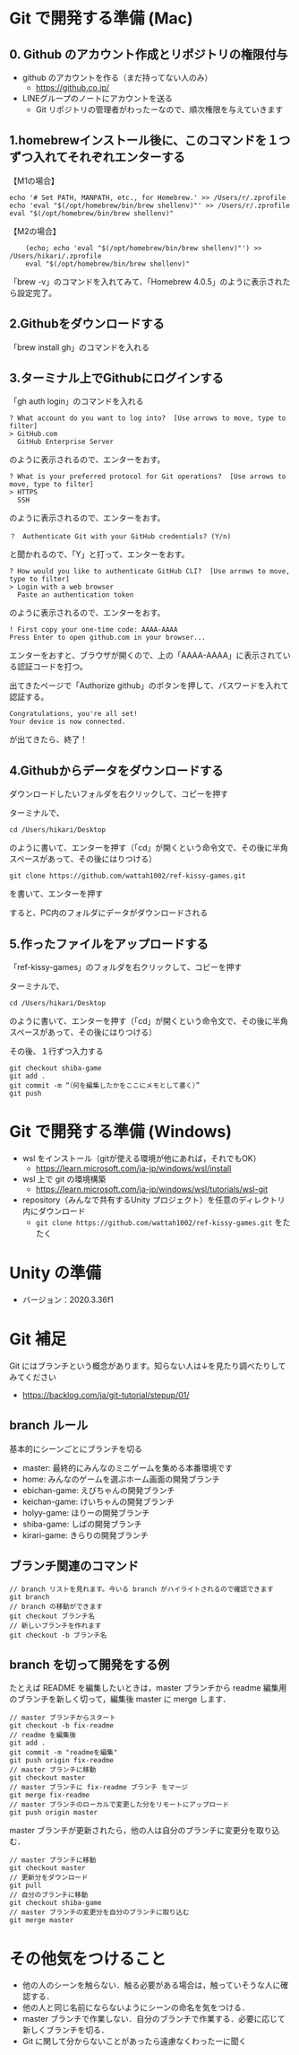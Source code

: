 # Git で開発する準備 (Mac)

## 0. Github のアカウント作成とリポジトリの権限付与
- github のアカウントを作る（まだ持ってない人のみ）
  - https://github.co.jp/
- LINEグループのノートにアカウントを送る
  - Git リポジトリの管理者がわったーなので、順次権限を与えていきます

## 1.homebrewインストール後に、このコマンドを１つずつ入れてそれぞれエンターする

【M1の場合】

```
echo '# Set PATH, MANPATH, etc., for Homebrew.' >> /Users/r/.zprofile
echo 'eval "$(/opt/homebrew/bin/brew shellenv)"' >> /Users/r/.zprofile
eval "$(/opt/homebrew/bin/brew shellenv)"
```

【M2の場合】
```
    (echo; echo 'eval "$(/opt/homebrew/bin/brew shellenv)"') >> /Users/hikari/.zprofile
    eval "$(/opt/homebrew/bin/brew shellenv)"
```

「brew -v」のコマンドを入れてみて、「Homebrew 4.0.5」のように表示されたら設定完了。


## 2.Githubをダウンロードする
「brew install gh」のコマンドを入れる


## 3.ターミナル上でGithubにログインする
「gh auth login」のコマンドを入れる

```
? What account do you want to log into?  [Use arrows to move, type to filter]
> GitHub.com
  GitHub Enterprise Server
```

のように表示されるので、エンターをおす。

```
? What is your preferred protocol for Git operations?  [Use arrows to move, type to filter]
> HTTPS
  SSH
```

のように表示されるので、エンターをおす。

```
？　Authenticate Git with your GitHub credentials? (Y/n)
```

と聞かれるので、「Y」と打って、エンターをおす。

```
? How would you like to authenticate GitHub CLI?  [Use arrows to move, type to filter]
> Login with a web browser
  Paste an authentication token
```

のように表示されるので、エンターをおす。


```
! First copy your one-time code: AAAA-AAAA
Press Enter to open github.com in your browser... 
```

エンターをおすと、ブラウザが開くので、上の「AAAA-AAAA」に表示されている認証コードを打つ。

出てきたページで「Authorize github」のボタンを押して、パスワードを入れて認証する。

```
Congratulations, you're all set!
Your device is now connected.
```

が出てきたら、終了！

## 4.Githubからデータをダウンロードする

ダウンロードしたいフォルダを右クリックして、コピーを押す

ターミナルで、
```
cd /Users/hikari/Desktop
```

のように書いて、エンターを押す（「cd」が開くという命令文で、その後に半角スペースがあって、その後にはりつける）

```
git clone https://github.com/wattah1002/ref-kissy-games.git
```

を書いて、エンターを押す

すると、PC内のフォルダにデータがダウンロードされる

## 5.作ったファイルをアップロードする

「ref-kissy-games」のフォルダを右クリックして、コピーを押す

ターミナルで、
```
cd /Users/hikari/Desktop
```

のように書いて、エンターを押す（「cd」が開くという命令文で、その後に半角スペースがあって、その後にはりつける）


その後、１行ずつ入力する

```
git checkout shiba-game
git add .
git commit -m “（何を編集したかをここにメモとして書く）”
git push
```

# Git で開発する準備 (Windows)
- wsl をインストール（gitが使える環境が他にあれば，それでもOK）
  - https://learn.microsoft.com/ja-jp/windows/wsl/install
- wsl 上で git の環境構築
  - https://learn.microsoft.com/ja-jp/windows/wsl/tutorials/wsl-git
- repository（みんなで共有するUnity プロジェクト）を任意のディレクトリ内にダウンロード
  - `git clone https://github.com/wattah1002/ref-kissy-games.git` をたたく

# Unity の準備
- バージョン：2020.3.36f1 

# Git 補足
Git にはブランチという概念があります。知らない人は↓を見たり調べたりしてみてください
- https://backlog.com/ja/git-tutorial/stepup/01/

## branch ルール
基本的にシーンごとにブランチを切る
- master: 最終的にみんなのミニゲームを集める本番環境です
- home: みんなのゲームを選ぶホーム画面の開発ブランチ
- ebichan-game: えびちゃんの開発ブランチ
- keichan-game: けいちゃんの開発ブランチ
- holyy-game: ほりーの開発ブランチ
- shiba-game: しばの開発ブランチ
- kirari-game: きらりの開発ブランチ

## ブランチ関連のコマンド
```shell
// branch リストを見れます。今いる branch がハイライトされるので確認できます
git branch
// branch の移動ができます
git checkout ブランチ名
// 新しいブランチを作れます
git checkout -b ブランチ名
```

## branch を切って開発をする例
たとえば README を編集したいときは，master ブランチから readme 編集用のブランチを新しく切って，編集後 master に merge します．

```
// master ブランチからスタート
git checkout -b fix-readme
// readme を編集後
git add .
git commit -m "readmeを編集"
git push origin fix-readme
// master ブランチに移動
git checkout master
// master ブランチに fix-readme ブランチ をマージ
git merge fix-readme
// master ブランチのローカルで変更した分をリモートにアップロード
git push origin master
```

master ブランチが更新されたら，他の人は自分のブランチに変更分を取り込む．
```
// master ブランチに移動
git checkout master
// 更新分をダウンロード
git pull
// 自分のブランチに移動
git checkout shiba-game
// master ブランチの変更分を自分のブランチに取り込む
git merge master
```

# その他気をつけること
- 他の人のシーンを触らない．触る必要がある場合は，触っていそうな人に確認する．
- 他の人と同じ名前にならないようにシーンの命名を気をつける．
- master ブランチで作業しない．自分のブランチで作業する．必要に応じて新しくブランチを切る．
- Git に関して分からないことがあったら遠慮なくわったーに聞く
